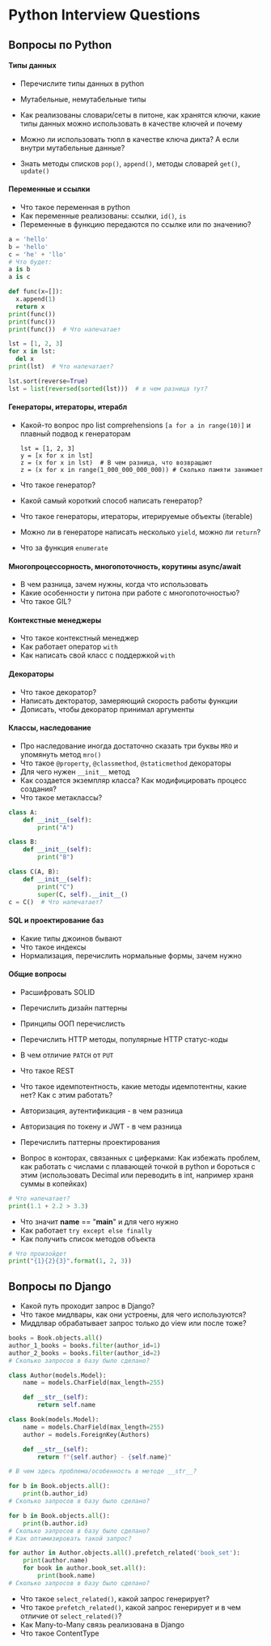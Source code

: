 # Python Interview Questions

## Вопросы по Python


#### Типы данных

- Перечислите типы данных в python

- Мутабельные, немутабельные типы

- Как реализованы словари/сеты в питоне, как хранятся ключи, какие типы данных можно использовать в качестве ключей и почему

- Можно ли использовать тюпл в качестве ключа дикта? А если внутри мутабельные данные?

- Знать методы списков `pop()`, `append()`, методы словарей `get()`, `update()`


#### Переменные и ссылки

- Что такое переменная в python
- Как переменные реализованы: ссылки, `id()`, `is`
- Переменные в функцию передаются по ссылке или по значению?

```python
a = 'hello'
b = 'hello'
c = 'he' + 'llo'
# Что будет:
a is b  
a is c
```

```python
def func(x=[]):
  x.append(1)
  return x
print(func())
print(func())
print(func())  # Что напечатает
```

```python
lst = [1, 2, 3]
for x in lst:
  del x
print(lst)  # Что напечатает?
```

```python
lst.sort(reverse=True)
lst = list(reversed(sorted(lst)))  # в чем разница тут?
```


#### Генераторы, итераторы, итерабл

- Какой-то вопрос про list comprehensions `[a for a in range(10)]` и плавный подвод к генераторам
    ```
    lst = [1, 2, 3]
    y = [x for x in lst]
    z = (x for x in lst)  # В чем разница, что возвращают
    z = (x for x in range(1_000_000_000_000)) # Сколько памяти занимает 
    ```

- Что такое генератор?
- Какой самый короткий способ написать генератор?
- Что такое генераторы, итераторы, итерируемые объекты (iterable)
- Можно ли в генераторе написать несколько `yield`, можно ли `return`?
- Что за функция `enumerate`

#### Многопроцессорность, многопоточность, корутины async/await

- В чем разница, зачем нужны, когда что использовать
- Какие особенности у питона при работе с многопоточностью?
- Что такое GIL?

#### Контекстные менеджеры

- Что такое контекстный менеджер
- Как работает оператор `with`
- Как написать свой класс с поддержкой `with`


#### Декораторы

- Что такое декоратор?
- Написать декторатор, замеряющий скорость работы функции
- Дописать, чтобы декоратор принимал аргументы


#### Классы, наследование

- Про наследование иногда достаточно сказать три буквы `MRO` и упомянуть метод `mro()`
- Что такое `@property`, `@classmethod`, `@staticmethod` декораторы
- Для чего нужен `__init__` метод
- Как создается экземпляр класса? Как модифицировать процесс создания?
- Что такое метаклассы?


```python
class A:
    def __init__(self):
        print("A")

class B:
    def __init__(self):
        print("B")

class C(A, B):
    def __init__(self):
        print("C")
        super(C, self).__init__()
c = C()  # Что напечатает?
```


#### SQL и проектирование баз

- Какие типы джоинов бывают
- Что такое индексы
- Нормализация, перечислить нормальные формы, зачем нужно


#### Общие вопросы

- Расшифровать SOLID

- Перечислить дизайн паттерны

- Принципы ООП перечислисть

- Перечислить HTTP методы, популярные HTTP статус-коды

- В чем отличие `PATCH` от `PUT` 

- Что такое REST

- Что такое идемпотентность, какие методы идемпотентны, какие нет? Как с этим работать?

- Авторизация, аутентификация - в чем разница

- Авторизация по токену и JWT - в чем разница

- Перечислить паттерны проектирования

- Вопрос в конторах, связанных с циферками:
Как избежать проблем, как работать с числами с плавающей точкой в python и бороться с этим (использовать Decimal или переводить в int, например храня суммы в копейках)

```python
# Что напечатает?
print(1.1 + 2.2 > 3.3)
```

- Что значит __name__ == "__main__" и для чего нужно
- Как работает `try except else finally`
- Как получить список методов объекта

```python
# Что произойдет
print("{1}{2}{3}".format(1, 2, 3))
```

## Вопросы по Django

- Какой путь проходит запрос в Django?
- Что такое мидлвары, как они устроены, для чего используются?
- Миддлвар обрабатывает запрос только до view или после тоже?

```python
books = Book.objects.all()
author_1_books = books.filter(author_id=1)
author_2_books = books.filter(author_id=2)
# Сколько запросов в базу было сделано?
```


```python
class Author(models.Model):
    name = models.CharField(max_length=255)

    def __str__(self):
        return self.name

class Book(models.Model):
    name = models.CharField(max_length=255)
    author = models.ForeignKey(Authors)

    def __str__(self):
        return f"{self.author} - {self.name}"

# В чем здесь проблема/особенность в методе __str__?
```

```python 
for b in Book.objects.all():
    print(b.author_id)
# Сколько запросов в базу было сделано?

for b in Book.objects.all():
    print(b.author.id)
# Сколько запросов в базу было сделано?
# Как оптимизировать такой запрос?

for author in Author.objects.all().prefetch_related('book_set'):
    print(author.name)
    for book in author.book_set.all():
        print(book.name)
# Сколько запросов в базу было сделано?
```

- Что такое `select_related()`, какой запрос генерирует?
- Что такое `prefetch_related()`, какой запрос генерирует и в чем отличие от `select_related()`?
- Как Many-to-Many связь реализована в Django
- Что такое ContentType
